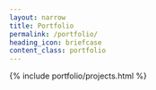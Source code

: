 ```yaml
---
layout: narrow
title: Portfolio
permalink: /portfolio/
heading_icon: briefcase
content_class: portfolio
---
```


{% include portfolio/projects.html %}
